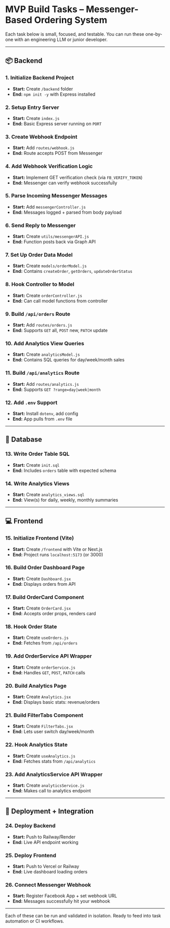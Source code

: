 # MVP Build Tasks – Messenger-Based Ordering System

Each task below is small, focused, and testable. You can run these one-by-one with an engineering LLM or junior developer.

---

## 📦 Backend

### 1. Initialize Backend Project

- **Start:** Create `/backend` folder
- **End:** `npm init -y` with Express installed

### 2. Setup Entry Server

- **Start:** Create `index.js`
- **End:** Basic Express server running on `PORT`

### 3. Create Webhook Endpoint

- **Start:** Add `routes/webhook.js`
- **End:** Route accepts POST from Messenger

### 4. Add Webhook Verification Logic

- **Start:** Implement GET verification check (via `FB_VERIFY_TOKEN`)
- **End:** Messenger can verify webhook successfully

### 5. Parse Incoming Messenger Messages

- **Start:** Add `messengerController.js`
- **End:** Messages logged + parsed from body payload

### 6. Send Reply to Messenger

- **Start:** Create `utils/messengerAPI.js`
- **End:** Function posts back via Graph API

### 7. Set Up Order Data Model

- **Start:** Create `models/orderModel.js`
- **End:** Contains `createOrder`, `getOrders`, `updateOrderStatus`

### 8. Hook Controller to Model

- **Start:** Create `orderController.js`
- **End:** Can call model functions from controller

### 9. Build `/api/orders` Route

- **Start:** Add `routes/orders.js`
- **End:** Supports `GET` all, `POST` new, `PATCH` update

### 10. Add Analytics View Queries

- **Start:** Create `analyticsModel.js`
- **End:** Contains SQL queries for day/week/month sales

### 11. Build `/api/analytics` Route

- **Start:** Add `routes/analytics.js`
- **End:** Supports `GET ?range=day|week|month`

### 12. Add `.env` Support

- **Start:** Install `dotenv`, add config
- **End:** App pulls from `.env` file

---

## 🧾 Database

### 13. Write Order Table SQL

- **Start:** Create `init.sql`
- **End:** Includes `orders` table with expected schema

### 14. Write Analytics Views

- **Start:** Create `analytics_views.sql`
- **End:** View(s) for daily, weekly, monthly summaries

---

## 💻 Frontend

### 15. Initialize Frontend (Vite)

- **Start:** Create `/frontend` with Vite or Next.js
- **End:** Project runs `localhost:5173` (or 3000)

### 16. Build Order Dashboard Page

- **Start:** Create `Dashboard.jsx`
- **End:** Displays orders from API

### 17. Build OrderCard Component

- **Start:** Create `OrderCard.jsx`
- **End:** Accepts order props, renders card

### 18. Hook Order State

- **Start:** Create `useOrders.js`
- **End:** Fetches from `/api/orders`

### 19. Add OrderService API Wrapper

- **Start:** Create `orderService.js`
- **End:** Handles `GET`, `POST`, `PATCH` calls

### 20. Build Analytics Page

- **Start:** Create `Analytics.jsx`
- **End:** Displays basic stats: revenue/orders

### 21. Build FilterTabs Component

- **Start:** Create `FilterTabs.jsx`
- **End:** Lets user switch day/week/month

### 22. Hook Analytics State

- **Start:** Create `useAnalytics.js`
- **End:** Fetches stats from `/api/analytics`

### 23. Add AnalyticsService API Wrapper

- **Start:** Create `analyticsService.js`
- **End:** Makes call to analytics endpoint

---

## 🚀 Deployment + Integration

### 24. Deploy Backend

- **Start:** Push to Railway/Render
- **End:** Live API endpoint working

### 25. Deploy Frontend

- **Start:** Push to Vercel or Railway
- **End:** Live dashboard loading orders

### 26. Connect Messenger Webhook

- **Start:** Register Facebook App + set webhook URL
- **End:** Messages successfully hit your webhook

---

Each of these can be run and validated in isolation. Ready to feed into task automation or CI workflows.
